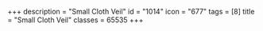 +++
description = "Small Cloth Veil"
id = "1014"
icon = "677"
tags = [8]
title = "Small Cloth Veil"
classes = 65535
+++
